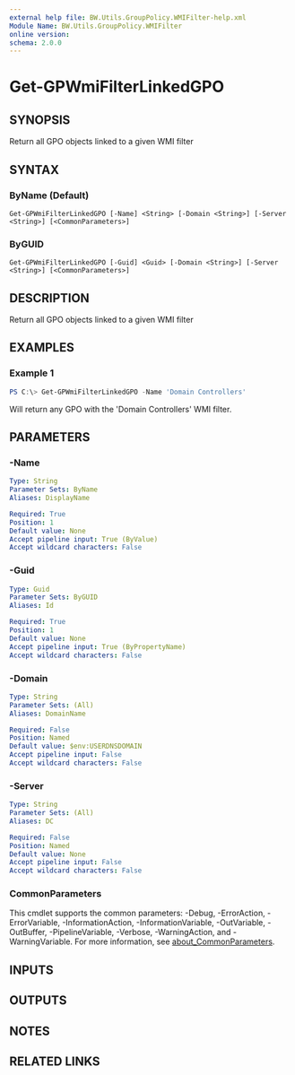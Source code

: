 ```yaml
---
external help file: BW.Utils.GroupPolicy.WMIFilter-help.xml
Module Name: BW.Utils.GroupPolicy.WMIFilter
online version:
schema: 2.0.0
---
```


# Get-GPWmiFilterLinkedGPO

## SYNOPSIS
Return all GPO objects linked to a given WMI filter

## SYNTAX

### ByName (Default)
```
Get-GPWmiFilterLinkedGPO [-Name] <String> [-Domain <String>] [-Server <String>] [<CommonParameters>]
```

### ByGUID
```
Get-GPWmiFilterLinkedGPO [-Guid] <Guid> [-Domain <String>] [-Server <String>] [<CommonParameters>]
```

## DESCRIPTION
Return all GPO objects linked to a given WMI filter

## EXAMPLES

### Example 1
```powershell
PS C:\> Get-GPWmiFilterLinkedGPO -Name 'Domain Controllers'
```

Will return any GPO with the 'Domain Controllers' WMI filter.

## PARAMETERS

### -Name

```yaml
Type: String
Parameter Sets: ByName
Aliases: DisplayName

Required: True
Position: 1
Default value: None
Accept pipeline input: True (ByValue)
Accept wildcard characters: False
```

### -Guid

```yaml
Type: Guid
Parameter Sets: ByGUID
Aliases: Id

Required: True
Position: 1
Default value: None
Accept pipeline input: True (ByPropertyName)
Accept wildcard characters: False
```

### -Domain

```yaml
Type: String
Parameter Sets: (All)
Aliases: DomainName

Required: False
Position: Named
Default value: $env:USERDNSDOMAIN
Accept pipeline input: False
Accept wildcard characters: False
```

### -Server

```yaml
Type: String
Parameter Sets: (All)
Aliases: DC

Required: False
Position: Named
Default value: None
Accept pipeline input: False
Accept wildcard characters: False
```

### CommonParameters
This cmdlet supports the common parameters: -Debug, -ErrorAction, -ErrorVariable, -InformationAction, -InformationVariable, -OutVariable, -OutBuffer, -PipelineVariable, -Verbose, -WarningAction, and -WarningVariable. For more information, see [about_CommonParameters](http://go.microsoft.com/fwlink/?LinkID=113216).

## INPUTS

## OUTPUTS

## NOTES

## RELATED LINKS
